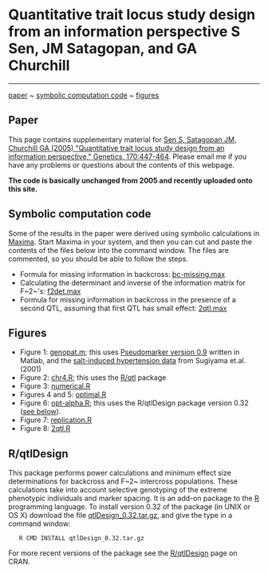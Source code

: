 # Quantitative trait locus study design from an information perspective S Sen, JM Satagopan, and GA Churchill
-----------------------------------------------------------------------------------------------------------

[paper](https://www.genetics.org/content/170/1/447.long) ~ [symbolic computation code](#symbolic) ~ [figures](#figures)


## Paper

This page contains supplementary material for [Sen S, Satagopan JM,
Churchill GA (2005) "Quantitative trait locus study design from an
information perspective," Genetics,
170:447-464](https://www.genetics.org/content/170/1/447.long). Please
email me if you have any problems or questions about the contents of
this webpage.

**The code is basically unchanged from 2005 and recently uploaded onto this site.**

## Symbolic computation code <a name="symbolic"></a>

Some of the results in the paper were derived using symbolic
calculations in [Maxima](http://maxima.sourceforge.net). Start Maxima
in your system, and then you can cut and paste the contents of the
files below into the command window. The files are commented, so you
should be able to follow the steps.

-   Formula for missing information in backcross:
    [bc-missing.max](bc-missing.max)
-   Calculating the determinant and inverse of the information matrix
    for F~2~\'s:
    [f2det.max](f2det.max)
-   Formula for missing information in backcross in the presence of a
    second QTL, assuming that first QTL has small effect:
    [2qtl.max](2qtl.max)

## Figures <a name="figures"></a>

-   Figure 1:
    [genopat.m](genopat.m);
    this uses [Pseudomarker version
    0.9](http://www.github.com/sens/pseudomarker/)
    written in Matlab, and the [salt-induced hypertension
    data](https://phenome.jax.org/projects/Sugiyama2)
    from Sugiyama et.al. (2001)
-   Figure 2:
    [chr4.R](chr4.R);
    this uses the [R/qtl](http://www.rqtl.org)
    package
-   Figure 3:
    [numerical.R](numerical.R)
-   Figures 4 and 5:
    [optimal.R](optimal.R)
-   Figure 6:
    [opt-alpha.R](opt-alpha.R);
    this uses the R/qtlDesign package version 0.32 ([see
    below](#qtldesign)).
-   Figure 7:
    [replication.R](replication.R)
-   Figure 8:
    [2qtl.R](2qtl.R)

## R/qtlDesign <a id="qtldesign"><a/> 

This package performs power calculations and minimum effect size
determinations for backcross and F~2~ intercross populations. These
calculations take into account selective genotyping of the extreme
phenotypic individuals and marker spacing. It is an add-on package to
the [R](http://www.r-project.org) programming language. To install
version 0.32 of the package (in UNIX or OS X) download the file
[qtlDesign\_0.32.tar.gz](qtlDesign_0.32.tar.gz),
and give the type in a command window:

       R CMD INSTALL qtlDesign_0.32.tar.gz

For more recent versions of the package see the
[R/qtlDesign](https://CRAN.R-project.org/package=qtlDesign) page on
CRAN.
